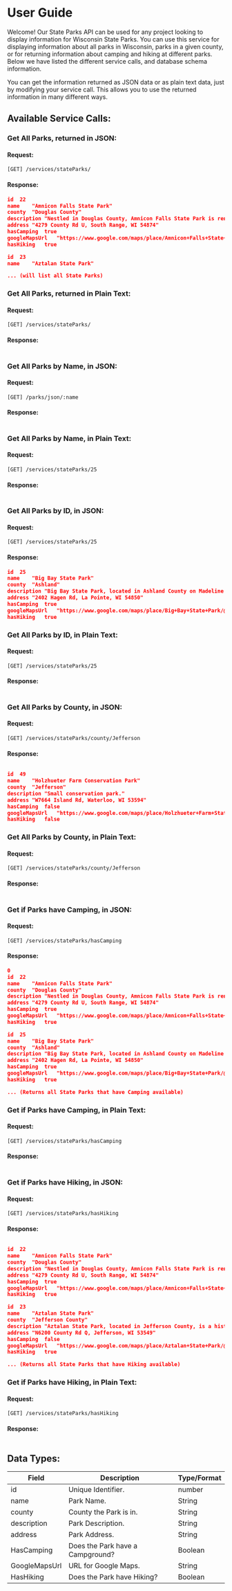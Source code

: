 # User Guide

Welcome! Our State Parks API can be used for any project looking to display information for Wisconsin State Parks. You can use this service for displaying information about all parks in Wisconsin, parks in a given county, or for returning information about camping and hiking at different parks. Below we have listed the different service calls, and database schema information.

You can get the information returned as JSON data or as plain text data, just by modifying your service call. This allows you to use the returned information in many different ways. 

## Available Service Calls:

### Get All Parks, returned in JSON:

#### Request:
```http request
[GET] /services/stateParks/
```

#### Response: 
```json
id	22
name	"Amnicon Falls State Park"
county	"Douglas County"
description	"Nestled in Douglas County, Amnicon Falls State Park is renowned for its stunning waterfalls and scenic river gorge. Hiking trails wind through rich forests, offering spectacular views of the Amnicon River as it cascades over a series of beautiful waterfalls. This park is a haven for nature lovers and photographers alike, with picnic areas and a campground enhancing its allure."
address	"4279 County Rd U, South Range, WI 54874"
hasCamping	true
googleMapsUrl	"https://www.google.com/maps/place/Amnicon+Falls+State+Park/@46.6081889,-91.894753,17z/data=!3m1!4b1!4m6!3m5!1s0x52aef6ff8cdd4e1f:0x6086c97d6cf2df57!8m2!3d46.6081889!4d-91.8921781!16s%2Fm%2F0260p51?entry=ttu"
hasHiking	true

id	23
name	"Aztalan State Park"

... (will list all State Parks)
```


### Get All Parks, returned in Plain Text:

#### Request:
```http request
[GET] /services/stateParks/
```

#### Response:
```text

```


### Get All Parks by Name, in JSON:

#### Request:
```http request
[GET] /parks/json/:name
```

#### Response:
```text

```


### Get All Parks by Name, in Plain Text:

#### Request:
```http request
[GET] /services/stateParks/25
```

#### Response:
```text

```


### Get All Parks by ID, in JSON:

#### Request:
```http request
[GET] /services/stateParks/25
```

#### Response:
```json
id	25
name	"Big Bay State Park"
county	"Ashland"
description	"Big Bay State Park, located in Ashland County on Madeline Island, is famous for its long sandy beaches and majestic cliffs. This park offers a peaceful retreat with over 7 miles of hiking trails, stunning views of Lake Superior, and a variety of wildlife. Ideal for camping, swimming, and kayaking, it's a perfect getaway for those seeking a tranquil nature experience."
address	"2402 Hagen Rd, La Pointe, WI 54850"
hasCamping	true
googleMapsUrl	"https://www.google.com/maps/place/Big+Bay+State+Park/@46.7881132,-90.6763015,17z/data=!3m1!4b1!4m6!3m5!1s0x52a901b5ae27c23b:0x51fd1fc2d819ca2!8m2!3d46.7881132!4d-90.6737266!16zL20vMDloX3hy?entry=ttu"
hasHiking	true
```


### Get All Parks by ID, in Plain Text:

#### Request:
```http request
[GET] /services/stateParks/25
```

#### Response:
```text

```


### Get All Parks by County, in JSON:

#### Request:
```http request
[GET] /services/stateParks/county/Jefferson
```

#### Response:
```json

id	49
name	"Holzhueter Farm Conservation Park"
county	"Jefferson"
description	"Small conservation park."
address	"W7664 Island Rd, Waterloo, WI 53594"
hasCamping	false
googleMapsUrl	"https://www.google.com/maps/place/Holzhueter+Farm+State+Park/@43.1738617,-88.9348461,14.73z/data=!4m10!1m2!2m1!1sHolzhueter+Farm+Conservation+Park!3m6!1s0x8806875b19e9c1d7:0xfddf7373c29092f0!8m2!3d43.1762206!4d-88.909318!15sCiFIb2x6aHVldGVyIEZhcm0gQ29uc2VydmF0aW9uIFBhcmtaIyIhaG9semh1ZXRlciBmYXJtIGNvbnNlcnZhdGlvbiBwYXJrkgEKc3RhdGVfcGFya5oBJENoZERTVWhOTUc5blMwVkpRMEZuU1VSNE4zQnlSREZCUlJBQuABAA!16s%2Fg%2F11lqhsh7zf?entry=ttu"
hasHiking	false
```


### Get All Parks by County, in Plain Text:

#### Request:
```http request
[GET] /services/stateParks/county/Jefferson
```

#### Response:
```text

```


### Get if Parks have Camping, in JSON:

#### Request:
```http request
[GET] /services/stateParks/hasCamping
```

#### Response:
```json
0
id	22
name	"Amnicon Falls State Park"
county	"Douglas County"
description	"Nestled in Douglas County, Amnicon Falls State Park is renowned for its stunning waterfalls and scenic river gorge. Hiking trails wind through rich forests, offering spectacular views of the Amnicon River as it cascades over a series of beautiful waterfalls. This park is a haven for nature lovers and photographers alike, with picnic areas and a campground enhancing its allure."
address	"4279 County Rd U, South Range, WI 54874"
hasCamping	true
googleMapsUrl	"https://www.google.com/maps/place/Amnicon+Falls+State+Park/@46.6081889,-91.894753,17z/data=!3m1!4b1!4m6!3m5!1s0x52aef6ff8cdd4e1f:0x6086c97d6cf2df57!8m2!3d46.6081889!4d-91.8921781!16s%2Fm%2F0260p51?entry=ttu"
hasHiking	true

id	25
name	"Big Bay State Park"
county	"Ashland"
description	"Big Bay State Park, located in Ashland County on Madeline Island, is famous for its long sandy beaches and majestic cliffs. This park offers a peaceful retreat with over 7 miles of hiking trails, stunning views of Lake Superior, and a variety of wildlife. Ideal for camping, swimming, and kayaking, it's a perfect getaway for those seeking a tranquil nature experience."
address	"2402 Hagen Rd, La Pointe, WI 54850"
hasCamping	true
googleMapsUrl	"https://www.google.com/maps/place/Big+Bay+State+Park/@46.7881132,-90.6763015,17z/data=!3m1!4b1!4m6!3m5!1s0x52a901b5ae27c23b:0x51fd1fc2d819ca2!8m2!3d46.7881132!4d-90.6737266!16zL20vMDloX3hy?entry=ttu"
hasHiking	true

... (Returns all State Parks that have Camping available)
```


### Get if Parks have Camping, in Plain Text:

#### Request:
```http request
[GET] /services/stateParks/hasCamping
```

#### Response:
```text

```

### Get if Parks have Hiking, in JSON:

#### Request:
```http request
[GET] /services/stateParks/hasHiking
```

#### Response:
```json

id	22
name	"Amnicon Falls State Park"
county	"Douglas County"
description	"Nestled in Douglas County, Amnicon Falls State Park is renowned for its stunning waterfalls and scenic river gorge. Hiking trails wind through rich forests, offering spectacular views of the Amnicon River as it cascades over a series of beautiful waterfalls. This park is a haven for nature lovers and photographers alike, with picnic areas and a campground enhancing its allure."
address	"4279 County Rd U, South Range, WI 54874"
hasCamping	true
googleMapsUrl	"https://www.google.com/maps/place/Amnicon+Falls+State+Park/@46.6081889,-91.894753,17z/data=!3m1!4b1!4m6!3m5!1s0x52aef6ff8cdd4e1f:0x6086c97d6cf2df57!8m2!3d46.6081889!4d-91.8921781!16s%2Fm%2F0260p51?entry=ttu"
hasHiking	true

id	23
name	"Aztalan State Park"
county	"Jefferson County"
description	"Aztalan State Park, located in Jefferson County, is a historical treasure, featuring one of Wisconsin's most significant archaeological sites. It showcases an ancient Middle-Mississippian village that thrived between AD 1000 and 1300. Visitors can explore reconstructed ceremonial mounds, stockade, and platform mounds, offering a unique glimpse into the region's prehistoric past."
address	"N6200 County Rd Q, Jefferson, WI 53549"
hasCamping	false
googleMapsUrl	"https://www.google.com/maps/place/Aztalan+State+Park/@43.0694396,-88.8646045,16.87z/data=!4m6!3m5!1s0x88067963ef40391b:0x30c207d957a860cf!8m2!3d43.0687467!4d-88.8631605!16zL20vMDFreGxy?entry=ttu"
hasHiking	true

... (Returns all State Parks that have Hiking available)
```


### Get if Parks have Hiking, in Plain Text:

#### Request:
```http request
[GET] /services/stateParks/hasHiking
```

#### Response:
```text

```


## Data Types: 

| Field           | Description                      | Type/Format |
|-----------------|----------------------------------|-------------|
| id              | Unique Identifier.               | number      |
| name            | Park Name.                       | String      |
| county          | County the Park is in.           | String      |
| description     | Park Description.                | String      |
| address         | Park Address.                    | String      |
| HasCamping      | Does the Park have a Campground? | Boolean     |
| GoogleMapsUrl   | URL for Google Maps.             | String      |
| HasHiking       | Does the Park have Hiking?       | Boolean     |
